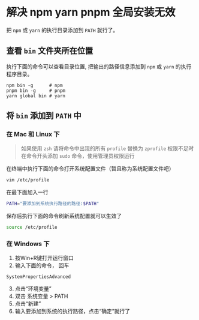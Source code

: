 # 解决 npm yarn pnpm 全局安装无效

把 `npm` 或 `yarn` 的执行目录添加到 `PATH` 就行了。

## 查看 `bin` 文件夹所在位置

执行下面的命令可以查看目录位置, 把输出的路径信息添加到 `npm` 或 `yarn` 的执行程序目录。

```shell
npm bin -g      # npm
pnpm bin -g     # pnpm
yarn global bin # yarn
```

## 将 `bin` 添加到 `PATH` 中

### 在 Mac 和 Linux 下

> 如果使用 `zsh` 请将命令中出现的所有 `profile` 替换为 `zprofile`
> 权限不足时在命令开头添加 `sudo` 命令，使用管理员权限运行

在终端中执行下面的命令打开系统配置文件（暂且称为系统配置文件吧）

```sh
vim /etc/profile
```

在最下面加入一行

```sh
PATH="要添加到系统执行路径的路径:$PATH"
```

保存后执行下面的命令刷新系统配置就可以生效了

```sh
source /etc/profile
```

### 在 Windows 下

1. 按Win+R键打开运行窗口
2. 输入下面的命令， 回车

```shell
SystemPropertiesAdvanced
```

3. 点击“环境变量”
4. 双击 系统变量 > PATH
5. 点击“新建”
6. 输入要添加到系统的执行路径，点击“确定”就行了
